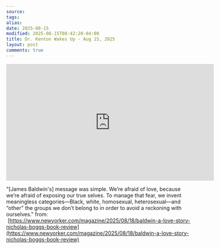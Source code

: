 ```yaml
---
source:
tags:
alias:
date: 2025-08-15
modified: 2025-08-15T08:42:20-04:00
title: Dr. Kenton Wakes Up - Aug 15, 2025
layout: post
comments: true
---
```


  

<iframe width="560" height="315" src="https://www.youtube.com/embed/POtfzSI9MXo" title="YouTube video player" frameborder="0" allow="accelerometer; autoplay; clipboard-write; encrypted-media; gyroscope; picture-in-picture; web-share" allowfullscreen></iframe>

<!-- <img src="{{site.baseurl}}/images/[REPLACE]" width="560"> -->

"[James Baldwin's] message was simple. We’re afraid of love, because we’re afraid of exposing our true selves. To manage that fear, we invent meaningless categories—Black, white, homosexual, heterosexual—and “other” the groups we don’t belong to in order to avoid a reckoning with ourselves." 
from:  [https://www.newyorker.com/magazine/2025/08/18/baldwin-a-love-story-nicholas-boggs-book-review](https://www.newyorker.com/magazine/2025/08/18/baldwin-a-love-story-nicholas-boggs-book-review)

